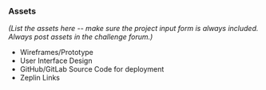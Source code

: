 ### Assets
_(List the assets here -- make sure the project input form is always included. Always post assets in the challenge forum.)_
- Wireframes/Prototype
- User Interface Design
- GitHub/GitLab Source Code for deployment
- Zeplin Links